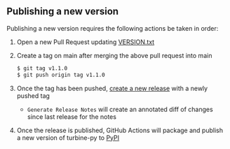 ## Publishing a new version

Publishing a new version requires the following actions be taken in order:
1. Open a new Pull Request updating [VERSION.txt](../VERSION.txt)
2. Create a tag on main after merging the above pull request into main
   ```bash
   $ git tag v1.1.0
   $ git push origin tag v1.1.0
   ```

3. Once the tag has been pushed, [create a new release](https://github.com/meroxa/turbine-py/releases/new) with a newly pushed tag
   - `Generate Release Notes` will create an annotated diff of changes since last release for the notes
4. Once the release is published, GitHub Actions will package and publish a new version of turbine-py to [PyPI](https://pypi.org/project/turbine-py/)
